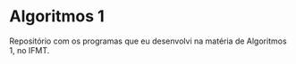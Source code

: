# Algoritmos 1
 Repositório com os programas que eu desenvolvi na matéria de Algoritmos 1, no IFMT.
